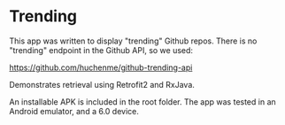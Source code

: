 # Trending
This app was written to display "trending" Github repos. There is no "trending" endpoint in the Github API, so we used:

https://github.com/huchenme/github-trending-api

Demonstrates retrieval using Retrofit2 and RxJava.

An installable APK is included in the root folder. The app was tested in an Android emulator, and a 6.0 device.
